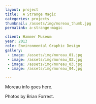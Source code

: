 ```yaml
---
layout: project
title:  A Strange Magic
categories: projects
thumbnail: /assets/img/moreau_thumb.jpg
permalink: a-strange-magic

client: Hammer Museum
year: 2013
role: Environmental Graphic Design
gallery:
 - image: /assets/img/moreau_01.jpg
 - image: /assets/img/moreau_02.jpg
 - image: /assets/img/moreau_03.jpg
 - image: /assets/img/moreau_04.jpg

---
```


Moreau info goes here. 

Photos by Brian Forrest.